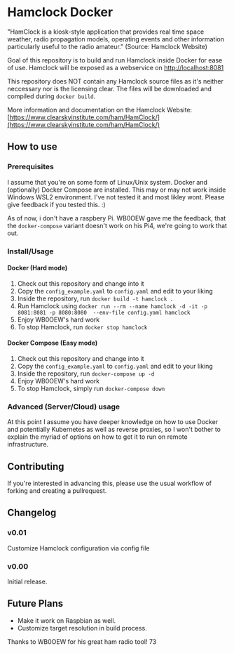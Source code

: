 # Hamclock Docker

"HamClock is a kiosk-style application that provides real time space weather, radio propagation models, operating events and other information particularly useful to the radio amateur." (Source: Hamclock Website)

Goal of this repository is to build and run Hamclock inside Docker for ease of use.
Hamclock will be exposed as a webservice on [http://localhost:8081](http://localhost:8081)

This repository does NOT contain any Hamclock source files as it's neither neccessary nor is the licensing clear. The files will be downloaded and compiled during `docker build`.

More information and documentation on the Hamclock Website:
[https://www.clearskyinstitute.com/ham/HamClock/](https://www.clearskyinstitute.com/ham/HamClock/)

## How to use
### Prerequisites
I assume that you're on some form of Linux/Unix system.
Docker and (optionally) Docker Compose are installed.
This may or may not work inside Windows WSL2 environment. I've not tested it and most likley wont. Please give feedback if you tested this. :)

As of now, i don't have a raspbery Pi. WB0OEW gave me the feedback, that the `docker-compose` variant doesn't work on his Pi4, we're going to work that out.

### Install/Usage
#### Docker (Hard mode)
1. Check out this repository and change into it
2. Copy the `config_example.yaml` to `config.yaml` and edit to your liking
3. Inside the repository, run `docker build -t hamclock .`
4. Run Hamclock using `docker run --rm --name hamclock -d -it -p 8081:8081 -p 8080:8080  --env-file config.yaml hamclock`
5. Enjoy WB0OEW's hard work
6. To stop Hamclock, run `docker stop hamclock`

#### Docker Compose (Easy mode)
1. Check out this repository and change into it
2. Copy the `config_example.yaml` to `config.yaml` and edit to your liking
3. Inside the repository, run `docker-compose up -d`
4. Enjoy WB0OEW's hard work
5. To stop Hamclock, simply run `docker-compose down`

### Advanced (Server/Cloud) usage
At this point I assume you have deeper knowledge on how to use Docker and potentially Kubernetes as well as reverse proxies, so I won't bother to explain the myriad of options on how to get it to run on remote infrastructure.

## Contributing
If you're interested in advancing this, please use the usual workflow of forking and creating a pullrequest.


## Changelog
### v0.01
Customize Hamclock configuration via config file
### v0.00
Initial release.

## Future Plans
* Make it work on Raspbian as well.
* Customize target resolution in build process.

Thanks to WB0OEW for his great ham radio tool!
73

